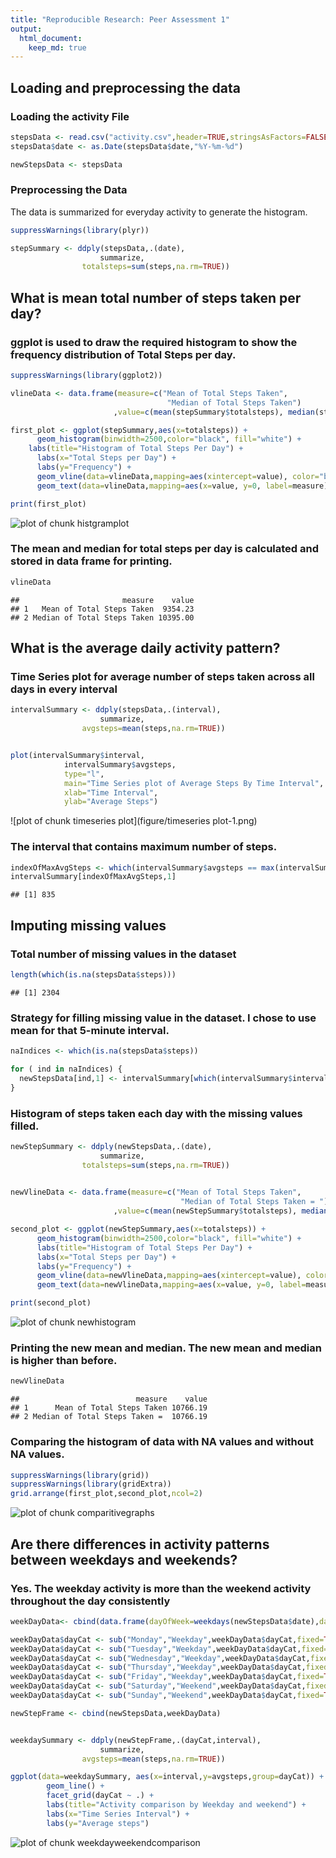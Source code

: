 ```yaml
---
title: "Reproducible Research: Peer Assessment 1"
output: 
  html_document:
    keep_md: true
---
```



## Loading and preprocessing the data

### Loading the activity File

```r
stepsData <- read.csv("activity.csv",header=TRUE,stringsAsFactors=FALSE)
stepsData$date <- as.Date(stepsData$date,"%Y-%m-%d")

newStepsData <- stepsData
```
### Preprocessing the Data
The data is summarized for everyday activity to generate the histogram.


```r
suppressWarnings(library(plyr))

stepSummary <- ddply(stepsData,.(date),
                    summarize,
  				totalsteps=sum(steps,na.rm=TRUE))
```


## What is mean total number of steps taken per day?

### ggplot is used to draw the required histogram to show the frequency distribution of Total Steps per day.


```r
suppressWarnings(library(ggplot2))

vlineData <- data.frame(measure=c("Mean of Total Steps Taken",
                                   "Median of Total Steps Taken")
                       ,value=c(mean(stepSummary$totalsteps), median(stepSummary$totalsteps)))

first_plot <- ggplot(stepSummary,aes(x=totalsteps)) + 
      geom_histogram(binwidth=2500,color="black", fill="white") + 
    labs(title="Histogram of Total Steps Per Day") + 
	  labs(x="Total Steps per Day") + 
	  labs(y="Frequency") +
	  geom_vline(data=vlineData,mapping=aes(xintercept=value), color="blue", linetype=2) +
	  geom_text(data=vlineData,mapping=aes(x=value, y=0, label=measure), size = 4, angle=90, hjust=-0.1, vjust = -0.1,color="red")

print(first_plot)
```

![plot of chunk histgramplot](figure/histgramplot-1.png) 

### The mean and median for total steps per day is calculated and stored in data frame for printing.


```r
vlineData
```

```
##                       measure    value
## 1   Mean of Total Steps Taken  9354.23
## 2 Median of Total Steps Taken 10395.00
```
## What is the average daily activity pattern?

### Time Series plot for average number of steps taken across all days in every interval


```r
intervalSummary <- ddply(stepsData,.(interval),
                    summarize,
  				avgsteps=mean(steps,na.rm=TRUE))


plot(intervalSummary$interval, 
            intervalSummary$avgsteps,
            type="l", 
            main="Time Series plot of Average Steps By Time Interval", 
			xlab="Time Interval", 
			ylab="Average Steps")
```

![plot of chunk timeseries plot](figure/timeseries plot-1.png) 

### The interval that contains maximum number of steps.


```r
indexOfMaxAvgSteps <- which(intervalSummary$avgsteps == max(intervalSummary$avgsteps))     
intervalSummary[indexOfMaxAvgSteps,1]
```

```
## [1] 835
```

## Imputing missing values

### Total number of missing values in the dataset


```r
length(which(is.na(stepsData$steps)))
```

```
## [1] 2304
```

### Strategy for filling missing value in the dataset. I chose to use mean for that 5-minute interval.


```r
naIndices <- which(is.na(stepsData$steps))

for ( ind in naIndices) {
  newStepsData[ind,1] <- intervalSummary[which(intervalSummary$interval == stepsData[ind,3]),2]
}
```

### Histogram of steps taken each day with the missing values filled.


```r
newStepSummary <- ddply(newStepsData,.(date),
                    summarize,
  				totalsteps=sum(steps,na.rm=TRUE))
					

newVlineData <- data.frame(measure=c("Mean of Total Steps Taken", 
                                      "Median of Total Steps Taken = ")
                       ,value=c(mean(newStepSummary$totalsteps), median(newStepSummary$totalsteps)))

second_plot <- ggplot(newStepSummary,aes(x=totalsteps)) + 
      geom_histogram(binwidth=2500,color="black", fill="white") + 
	  labs(title="Histogram of Total Steps Per Day") + 
	  labs(x="Total Steps per Day") + 
	  labs(y="Frequency") +
	  geom_vline(data=newVlineData,mapping=aes(xintercept=value), color="blue", linetype=2) +
	  geom_text(data=newVlineData,mapping=aes(x=value, y=0, label=measure), size = 4, angle=90, hjust=-0.1, vjust = -0.1,color="red")

print(second_plot)
```

![plot of chunk newhistogram](figure/newhistogram-1.png) 

### Printing the new mean and median. The new mean and median is higher than before. 


```r
newVlineData
```

```
##                          measure    value
## 1      Mean of Total Steps Taken 10766.19
## 2 Median of Total Steps Taken =  10766.19
```

### Comparing the histogram of data with NA values and without NA values.



```r
suppressWarnings(library(grid))
suppressWarnings(library(gridExtra))
grid.arrange(first_plot,second_plot,ncol=2)
```

![plot of chunk comparitivegraphs](figure/comparitivegraphs-1.png) 

## Are there differences in activity patterns between weekdays and weekends?

### Yes. The weekday activity is more than the weekend activity throughout the day consistently


```r
weekDayData<- cbind(data.frame(dayOfWeek=weekdays(newStepsData$date),dayCat=weekdays(newStepsData$date)))

weekDayData$dayCat <- sub("Monday","Weekday",weekDayData$dayCat,fixed=TRUE)
weekDayData$dayCat <- sub("Tuesday","Weekday",weekDayData$dayCat,fixed=TRUE)
weekDayData$dayCat <- sub("Wednesday","Weekday",weekDayData$dayCat,fixed=TRUE)
weekDayData$dayCat <- sub("Thursday","Weekday",weekDayData$dayCat,fixed=TRUE)
weekDayData$dayCat <- sub("Friday","Weekday",weekDayData$dayCat,fixed=TRUE)
weekDayData$dayCat <- sub("Saturday","Weekend",weekDayData$dayCat,fixed=TRUE)
weekDayData$dayCat <- sub("Sunday","Weekend",weekDayData$dayCat,fixed=TRUE)

newStepFrame <- cbind(newStepsData,weekDayData)


weekdaySummary <- ddply(newStepFrame,.(dayCat,interval),
                    summarize,
  				avgsteps=mean(steps,na.rm=TRUE))

ggplot(data=weekdaySummary, aes(x=interval,y=avgsteps,group=dayCat)) +
        geom_line() +
		facet_grid(dayCat ~ .) +
	    labs(title="Activity comparison by Weekday and weekend") + 
	    labs(x="Time Series Interval") + 
	    labs(y="Average steps")
```

![plot of chunk weekdayweekendcomparison](figure/weekdayweekendcomparison-1.png) 
